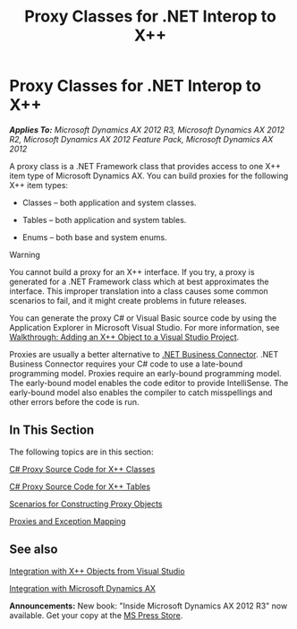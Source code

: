 ﻿---
title: Proxy Classes for .NET Interop to X++
TOCTitle: Proxy Classes for .NET Interop to X++
ms:assetid: a1f6adc2-6dd6-447f-b1fc-a5dee3116e6f
ms:mtpsurl: https://msdn.microsoft.com/en-us/library/Gg879799(v=AX.60)
ms:contentKeyID: 35248310
ms.date: 05/18/2015
mtps_version: v=AX.60
---

# Proxy Classes for .NET Interop to X++ 


_**Applies To:** Microsoft Dynamics AX 2012 R3, Microsoft Dynamics AX 2012 R2, Microsoft Dynamics AX 2012 Feature Pack, Microsoft Dynamics AX 2012_

A proxy class is a .NET Framework class that provides access to one X++ item type of Microsoft Dynamics AX. You can build proxies for the following X++ item types:

  - Classes – both application and system classes.

  - Tables – both application and system tables.

  - Enums – both base and system enums.


> [!WARNING]
> <P>You cannot build a proxy for an X++ interface. If you try, a proxy is generated for a .NET Framework class which at best approximates the interface. This improper translation into a class causes some common scenarios to fail, and it might create problems in future releases.</P>



You can generate the proxy C\# or Visual Basic source code by using the Application Explorer in Microsoft Visual Studio. For more information, see [Walkthrough: Adding an X++ Object to a Visual Studio Project](walkthrough-adding-an-x-object-to-a-visual-studio-project.md).

Proxies are usually a better alternative to [.NET Business Connector](net-business-connector-overview.md). .NET Business Connector requires your C\# code to use a late-bound programming model. Proxies require an early-bound programming model. The early-bound model enables the code editor to provide IntelliSense. The early-bound model also enables the compiler to catch misspellings and other errors before the code is run.

## In This Section

The following topics are in this section:

[C\# Proxy Source Code for X++ Classes](csharp-proxy-source-code-for-x-classes.md)

[C\# Proxy Source Code for X++ Tables](csharp-proxy-source-code-for-x-tables.md)

[Scenarios for Constructing Proxy Objects](scenarios-for-constructing-proxy-objects.md)

[Proxies and Exception Mapping](proxies-and-exception-mapping.md)

## See also

[Integration with X++ Objects from Visual Studio](integration-with-x-objects-from-visual-studio.md)

[Integration with Microsoft Dynamics AX](integration-with-microsoft-dynamics-ax.md)

  
**Announcements:** New book: "Inside Microsoft Dynamics AX 2012 R3" now available. Get your copy at the [MS Press Store](https://www.microsoftpressstore.com/store/inside-microsoft-dynamics-ax-2012-r3-9780735685109).

